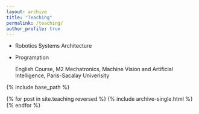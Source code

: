 ```yaml
---
layout: archive
title: "Teaching"
permalink: /teaching/
author_profile: true
---
```


* Robotics Systems Architecture
* Programation
  
  English Course,
  M2 Mechatronics, Machine Vision and Artificial Intelligence,
  Paris-Sacalay Univerisity




{% include base_path %}

{% for post in site.teaching reversed %}
  {% include archive-single.html %}
{% endfor %}
